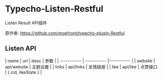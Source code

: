 # Typecho-Listen-Restful

Listen Result API插件

原作者: https://github.com/moefront/typecho-plugin-Restful

## Listen API

| name | url | desc | 参数 |
| ----------- | ----------- |----------- |
| website | api/website | 主题设置 |
| links | api/links | 友情链接 |
| like | api/like | 点赞接口 | { cid, likeState } |
